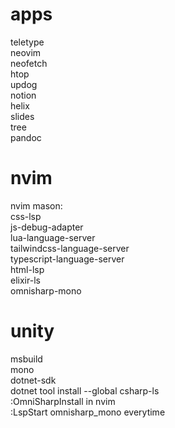 # apps

teletype  
neovim  
neofetch  
htop  
updog  
notion  
helix  
slides  
tree  
pandoc  


# nvim

nvim mason:  
css-lsp  
js-debug-adapter  
lua-language-server  
tailwindcss-language-server  
typescript-language-server  
html-lsp  
elixir-ls  
omnisharp-mono  

# unity  
msbuild  
mono  
dotnet-sdk  
dotnet tool install --global csharp-ls  
:OmniSharpInstall in nvim  
:LspStart omnisharp_mono everytime
